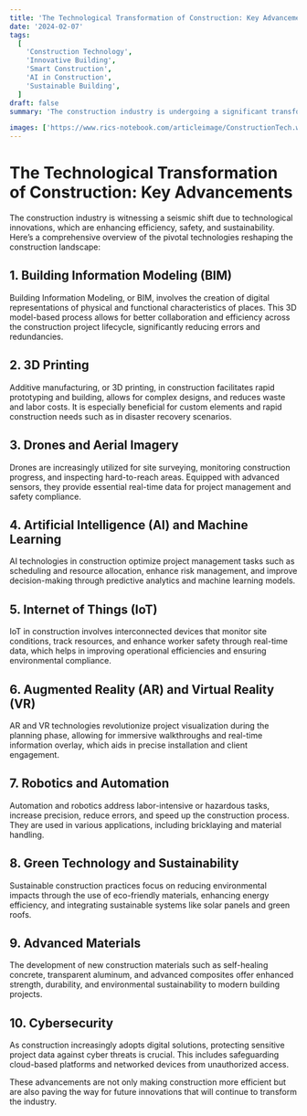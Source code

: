 ```yaml
---
title: 'The Technological Transformation of Construction: Key Advancements'
date: '2024-02-07'
tags:
  [
    'Construction Technology',
    'Innovative Building',
    'Smart Construction',
    'AI in Construction',
    'Sustainable Building',
  ]
draft: false
summary: 'The construction industry is undergoing a significant transformation thanks to advancements in technology. These innovations not only enhance efficiency and reduce costs but also improve safety and sustainability. This blog post provides an overview of the key technologies reshaping the construction landscape.'

images: ['https://www.rics-notebook.com/articleimage/ConstructionTech.webp']
---
```


# The Technological Transformation of Construction: Key Advancements

The construction industry is witnessing a seismic shift due to technological innovations, which are enhancing efficiency, safety, and sustainability. Here’s a comprehensive overview of the pivotal technologies reshaping the construction landscape:

## 1. **Building Information Modeling (BIM)**

Building Information Modeling, or BIM, involves the creation of digital representations of physical and functional characteristics of places. This 3D model-based process allows for better collaboration and efficiency across the construction project lifecycle, significantly reducing errors and redundancies.

## 2. **3D Printing**

Additive manufacturing, or 3D printing, in construction facilitates rapid prototyping and building, allows for complex designs, and reduces waste and labor costs. It is especially beneficial for custom elements and rapid construction needs such as in disaster recovery scenarios.

## 3. **Drones and Aerial Imagery**

Drones are increasingly utilized for site surveying, monitoring construction progress, and inspecting hard-to-reach areas. Equipped with advanced sensors, they provide essential real-time data for project management and safety compliance.

## 4. **Artificial Intelligence (AI) and Machine Learning**

AI technologies in construction optimize project management tasks such as scheduling and resource allocation, enhance risk management, and improve decision-making through predictive analytics and machine learning models.

## 5. **Internet of Things (IoT)**

IoT in construction involves interconnected devices that monitor site conditions, track resources, and enhance worker safety through real-time data, which helps in improving operational efficiencies and ensuring environmental compliance.

## 6. **Augmented Reality (AR) and Virtual Reality (VR)**

AR and VR technologies revolutionize project visualization during the planning phase, allowing for immersive walkthroughs and real-time information overlay, which aids in precise installation and client engagement.

## 7. **Robotics and Automation**

Automation and robotics address labor-intensive or hazardous tasks, increase precision, reduce errors, and speed up the construction process. They are used in various applications, including bricklaying and material handling.

## 8. **Green Technology and Sustainability**

Sustainable construction practices focus on reducing environmental impacts through the use of eco-friendly materials, enhancing energy efficiency, and integrating sustainable systems like solar panels and green roofs.

## 9. **Advanced Materials**

The development of new construction materials such as self-healing concrete, transparent aluminum, and advanced composites offer enhanced strength, durability, and environmental sustainability to modern building projects.

## 10. **Cybersecurity**

As construction increasingly adopts digital solutions, protecting sensitive project data against cyber threats is crucial. This includes safeguarding cloud-based platforms and networked devices from unauthorized access.

These advancements are not only making construction more efficient but are also paving the way for future innovations that will continue to transform the industry.

